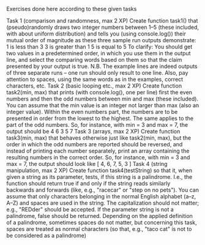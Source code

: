 Exercises done here according to these given tasks

Task 1 (comparison and randomness, max 2 XP)
Create function task1() that (pseudo)randomly draws two integer numbers between 1–5 (these
included, with about uniform distribution) and tells you (using console.log()) their mutual
order of magnitude as these three sample run outputs demonstrate:
1 is less than 3
3 is greater than 1
5 is equal to 5
To clarify: You should get two values in a predetermined order, in which you use them in the output
line, and select the comparing words based on them so that the claim presented by your output is
true.
N.B. The example lines are indeed outputs of three separate runs – one run should only result to one
line. Also, pay attention to spaces, using the same words as in the examples, correct characters, etc.
Task 2 (basic looping etc., max 2 XP)
Create function task2(min, max) that prints (with console.log(), one per line) first the
even numbers and then the odd numbers between min and max (these included). You can assume
that the min value is an integer not larger than max (also an integer value). Within the even numbers
part, the numbers are to be presented in order from the lowest to the highest. The same applies to
the part of the odd numbers. So, for instance, with min = 3 and max = 7, the output should be
4
6
3
5
7
Task 3 (arrays, max 2 XP)
Create function task3(min, max) that behaves otherwise just like task2(min, max), but
the order in which the odd numbers are reported should be reversed, and instead of printing each
number separately, print an array containing the resulting numbers in the correct order. So, for
instance, with min = 3 and max = 7, the output should look like
[ 4, 6, 7, 5, 3 ]
Task 4 (string manipulation, max 2 XP)
Create function task4(testString) so that it, when given a string as its parameter, tests, if
this string is a palindrome. I.e., the function should return true if and only if the string reads
similarly backwards and forwards (like, e.g., "racecar" or "step on no pets"). You can assume that
only characters belonging in the normal English alphabet (a–z, A–Z) and spaces are used in the
string. The capitalization should not matter; e.g., "REDder" should be accepted. If the parameter
string is not a palindrome, false should be returned. Depending on the applied definition of a
palindrome, sometimes spaces do not matter, but concerning this task, spaces are treated as normal
characters (so that, e.g., "taco cat" is not to be considered as a palindrome)